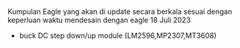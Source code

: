 Kumpulan Eagle yang akan di update secara berkala sesuai dengan keperluan waktu mendesain dengan eagle
18 Juli 2023
- buck DC step down/up module (LM2596,MP2307,MT3608)
